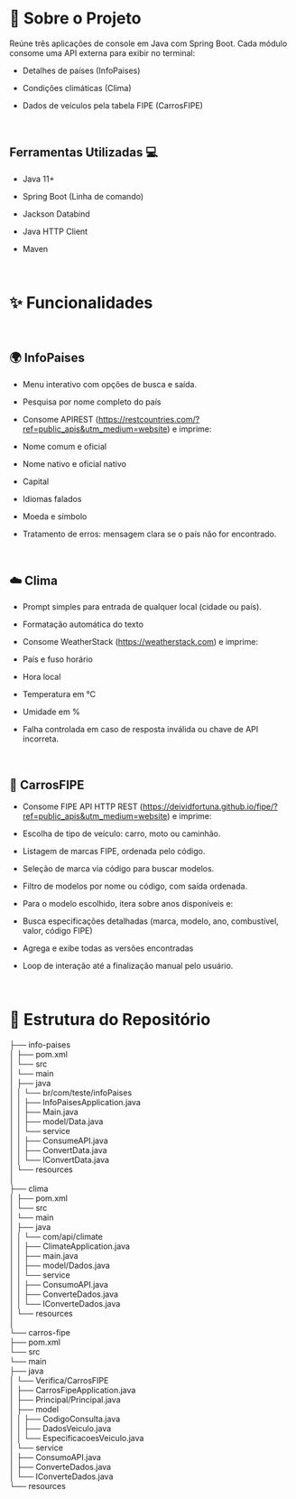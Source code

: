 # 📌 Sobre o Projeto
Reúne três aplicações de console em Java com Spring Boot. Cada módulo consome uma API externa para exibir no terminal:

- Detalhes de países (InfoPaises)

- Condições climáticas (Clima)
  
- Dados de veículos pela tabela FIPE (CarrosFIPE)
  
<br>

## Ferramentas Utilizadas 💻

- Java 11+

- Spring Boot (Linha de comando)

- Jackson Databind

- Java HTTP Client

- Maven 

  <br>
# ✨ Funcionalidades

<br>

## 🌍 InfoPaises
- Menu interativo com opções de busca e saída.

- Pesquisa por nome completo do país 

- Consome APIREST (https://restcountries.com/?ref=public_apis&utm_medium=website) e imprime:

- Nome comum e oficial

- Nome nativo e oficial nativo

- Capital

- Idiomas falados

- Moeda e símbolo

- Tratamento de erros: mensagem clara se o país não for encontrado.

<br>

## ☁️ Clima
- Prompt simples para entrada de qualquer local (cidade ou país).

- Formatação automática do texto

- Consome WeatherStack (https://weatherstack.com) e imprime:

- País e fuso horário

- Hora local

- Temperatura em °C

- Umidade em %

- Falha controlada em caso de resposta inválida ou chave de API incorreta.

<br>

## 🚗 CarrosFIPE

- Consome FIPE API HTTP REST (https://deividfortuna.github.io/fipe/?ref=public_apis&utm_medium=website) e imprime:

- Escolha de tipo de veículo: carro, moto ou caminhão.

- Listagem de marcas FIPE, ordenada pelo código.

- Seleção de marca via código para buscar modelos.

- Filtro de modelos por nome ou código, com saída ordenada.

- Para o modelo escolhido, itera sobre anos disponíveis e:

- Busca especificações detalhadas (marca, modelo, ano, combustível, valor, código FIPE)

- Agrega e exibe todas as versões encontradas

- Loop de interação até a finalização manual pelo usuário.

<br>

# 📂 Estrutura do Repositório
├── info-paises  
│   ├── pom.xml  
│   └── src  
│       └── main  
│           ├── java  
│           │   └── br/com/teste/infoPaises  
│           │       ├── InfoPaisesApplication.java  
│           │       ├── Main.java  
│           │       ├── model/Data.java  
│           │       └── service  
│           │           ├── ConsumeAPI.java  
│           │           ├── ConvertData.java  
│           │           └── IConvertData.java  
│           └── resources  
│  
├── clima  
│   ├── pom.xml  
│   └── src  
│       └── main  
│           ├── java  
│           │   └── com/api/climate  
│           │       ├── ClimateApplication.java  
│           │       ├── main.java  
│           │       ├── model/Dados.java  
│           │       └── service  
│           │           ├── ConsumoAPI.java  
│           │           ├── ConverteDados.java  
│           │           └── IConverteDados.java  
│           └── resources  
│  
└── carros-fipe  
    ├── pom.xml  
    └── src  
        └── main  
            ├── java  
            │   └── Verifica/CarrosFIPE  
            │       ├── CarrosFipeApplication.java  
            │       ├── Principal/Principal.java  
            │       ├── model  
            │       │   ├── CodigoConsulta.java  
            │       │   ├── DadosVeiculo.java  
            │       │   └── EspecificacoesVeiculo.java  
            │       └── service  
            │           ├── ConsumoAPI.java  
            │           ├── ConverteDados.java  
            │           └── IConverteDados.java  
            └── resources  
